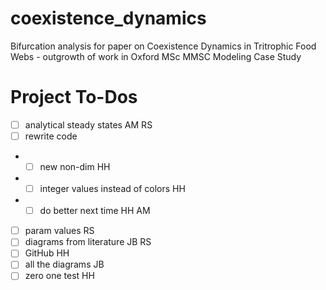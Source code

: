 # coexistence_dynamics
Bifurcation analysis for paper on Coexistence Dynamics in Tritrophic Food Webs - outgrowth of work in Oxford MSc MMSC Modeling Case Study


# Project To-Dos
- [ ] analytical steady states AM RS
- [ ] rewrite code
- - [ ] new non-dim HH
- - [ ] integer values instead of colors HH
- - [ ] do better next time HH AM
- [ ] param values RS
- [ ] diagrams from literature JB RS
- [ ] GitHub HH
- [ ] all the diagrams JB
- [ ] zero one test HH